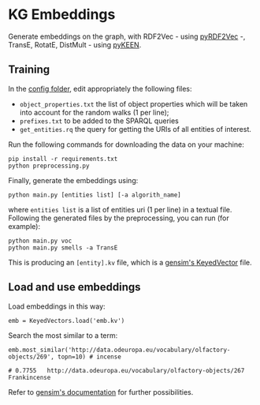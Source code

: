# KG Embeddings

Generate embeddings on the graph, with RDF2Vec - using [pyRDF2Vec](https://github.com/IBCNServices/pyRDF2Vec) -, TransE, RotatE, DistMult - using [pyKEEN](https://github.com/pykeen/pykeen).

## Training

In the [config folder](./config), edit appropriately the following files:
- `object_properties.txt` the list of object properties which will be taken into account for the random walks (1 per line);
- `prefixes.txt` to be added to the SPARQL queries
- `get_entities.rq` the query for getting the URIs of all entities of interest.

Run the following commands for downloading the data on your machine:
    
    pip install -r requirements.txt
    python preprocessing.py

Finally, generate the embeddings using:
    
    python main.py [entities list] [-a algorith_name]

where `entities list` is a list of entities uri (1 per line) in a textual file.
Following the generated files by the preprocessing, you can run (for example):

    python main.py voc
    python main.py smells -a TransE

This is producing an `[entity].kv` file, which is a [gensim's KeyedVector](https://radimrehurek.com/gensim/models/keyedvectors.html) file.

## Load and use embeddings

Load embeddings in this way:

    emb = KeyedVectors.load('emb.kv')

Search the most similar to a term:
    
    emb.most_similar('http://data.odeuropa.eu/vocabulary/olfactory-objects/269', topn=10) # incense
    
    # 0.7755   http://data.odeuropa.eu/vocabulary/olfactory-objects/267   Frankincense

Refer to [gensim's documentation](https://radimrehurek.com/gensim/models/keyedvectors.html) for further possibilities.